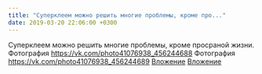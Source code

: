 ```yaml
---
title: "Суперклеем можно решить многие проблемы, кроме про..."
date: 2019-03-20 22:06:00 +0300
---
```


Суперклеем можно решить многие проблемы, кроме просраной жизни.
Фотография
<a class="vk-attach" href="https://vk.com/photo41076938_456244688">https://vk.com/photo41076938_456244688</a>
Фотография
<a class="vk-attach" href="https://vk.com/photo41076938_456244689">https://vk.com/photo41076938_456244689</a>
<a class="vk-attach" href="https://vk.com/photo41076938_456244688">Вложение</a>
<a class="vk-attach" href="https://vk.com/photo41076938_456244689">Вложение</a>
